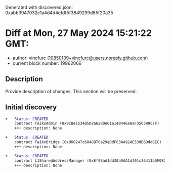 Generated with discovered.json: 0xabb3947032c1a4d4d4efdf5f3849299d85f20a35

# Diff at Mon, 27 May 2024 15:21:22 GMT:

- author: vincfurc (<10850139+vincfurc@users.noreply.github.com>)
- current block number: 19962066

## Description

Provide description of changes. This section will be preserved.

## Initial discovery

```diff
+   Status: CREATED
    contract TaikoAdmin (0x9CBeE534B5D8a6280e01a14844Ee8aF350399C7F)
    +++ description: None
```

```diff
+   Status: CREATED
    contract TaikoBridge (0xd60247c6848B7Ca29eDdF63AA924E53dB6Ddd8EC)
    +++ description: None
```

```diff
+   Status: CREATED
    contract L1SharedAddressManager (0xEf9EaA1dd30a9AA1df01c36411b5F082aA65fBaa)
    +++ description: None
```
